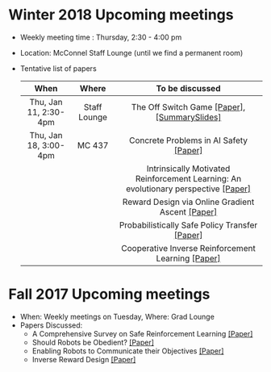 # Winter 2018 Upcoming meetings
- Weekly meeting time : Thursday, 2:30 - 4:00 pm
- Location: McConnel Staff Lounge (until we find a permanent room)
- Tentative list of papers


  | When              | Where         | To be discussed                                                               |
  |:-----------------:|:-------------:|:-----------------------------------------------------------------------------:|
  | Thu, Jan 11, 2:30-4pm| Staff Lounge| The Off Switch Game [[Paper]](https://arxiv.org/pdf/1611.08219.pdf), [[SummarySlides]](https://github.com/kkhetarpal/Literature/blob/master/RL/ReadingList/OffSwitchGame.pdf)|
  | Thu, Jan 18, 3:00-4pm| MC  437| Concrete Problems in AI Safety [[Paper]](https://arxiv.org/pdf/1606.06565.pdf)|
  |                   |               | Intrinsically Motivated Reinforcement Learning: An evolutionary perspective [[Paper]](https://web.eecs.umich.edu/~baveja/Papers/IMRLIEEETAMDFinal.pdf)|
  |                   |               | Reward Design via Online Gradient Ascent [[Paper]](https://papers.nips.cc/paper/4146-reward-design-via-online-gradient-ascent.pdf)|
  |                   |               | Probabilistically Safe Policy Transfer [[Paper]](https://arxiv.org/pdf/1705.05394.pdf)|
  |                   |               | Cooperative Inverse Reinforcement Learning [[Paper]](https://arxiv.org/pdf/1606.03137.pdf)|
  
  



# Fall 2017 Upcoming meetings
- When: Weekly meetings on Tuesday, Where: Grad Lounge
- Papers Discussed:
  * A Comprehensive Survey on Safe Reinforcement Learning [[Paper]](http://jmlr.org/papers/v16/garcia15a.html)
  * Should Robots be Obedient? [[Paper]](https://arxiv.org/pdf/1705.09990.pdf)
  * Enabling Robots to Communicate their Objectives [[Paper]](https://arxiv.org/pdf/1702.03465.pdf)
  * Inverse Reward Design [[Paper]](https://arxiv.org/pdf/1711.02827.pdf)
